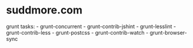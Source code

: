 # suddmore.com

grunt tasks:
	- grunt-concurrent
	- grunt-contrib-jshint
  	- grunt-lesslint
  	- grunt-contrib-less
  	- grunt-postcss
  	- grunt-contrib-watch
  	- grunt-browser-sync